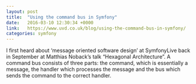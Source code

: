 ```yaml
---
layout: post
title:  "Using the command bus in Symfony"
date:   2016-03-10 12:30:34 +0000
link:   https://www.uvd.co.uk/blog/using-the-command-bus-in-symfony/
categories: symfony
---
```


I first heard about ‘message oriented software design’ at SymfonyLive back in September at Matthias Noback’s talk 
“Hexagonal Architecture”. A command bus consists of three parts: the command, which is essentially a message, the 
handler which processes the message and the bus which sends the command to the correct handler.
